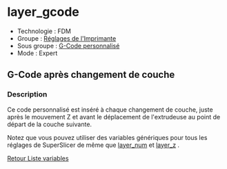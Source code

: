 # layer_gcode

* Technologie : FDM
* Groupe : [Réglages de l'Imprimante](../printer_settings/printer_settings.md)
* Sous groupe : [G-Code personnalisé](../printer_settings/printer_settings.md#g-code-personnalisé)
* Mode : Expert

## G-Code après changement de couche

### Description

Ce code personnalisé est inséré à chaque changement de couche, juste après le mouvement Z et avant le déplacement de l'extrudeuse au point de départ de la couche suivante.

Notez que vous pouvez utiliser des variables génériques pour tous les réglages de SuperSlicer de même que [layer_num](layer_num.md) et [layer_z](layer_z.md) .

[Retour Liste variables](variable_list.md)